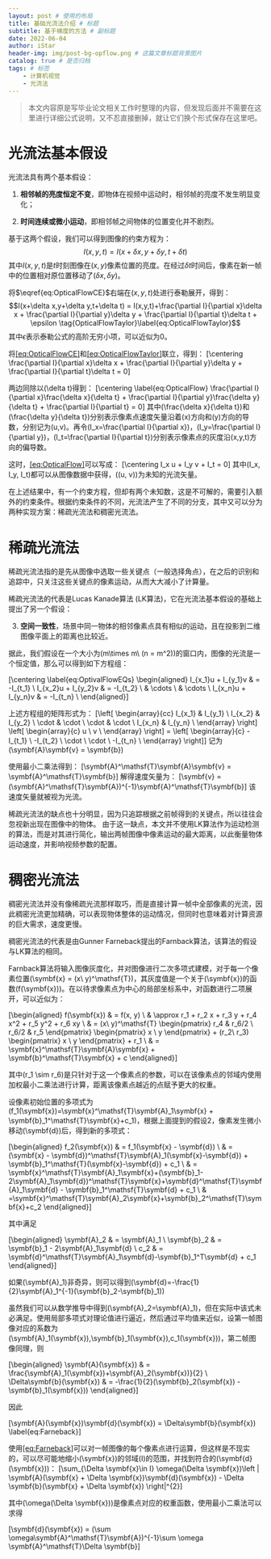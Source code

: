 ```yaml
---
layout: post # 使用的布局
title: 基础光流法介绍 # 标题
subtitle: 基于梯度的方法 # 副标题
date: 2022-06-04
author: iStar
header-img: img/post-bg-opflow.png # 这篇文章标题背景图片
catalog: true # 是否归档
tags: # 标签
    - 计算机视觉
    - 光流法
---
```


> 本文内容原是写毕业论文相关工作时整理的内容，但发现后面并不需要在这里进行详细公式说明，又不忍直接删掉，就让它们换个形式保存在这里吧。

# 光流法基本假设

光流法具有两个基本假设：

1.  **相邻帧的亮度恒定不变**，即物体在视频中运动时，相邻帧的亮度不发生明显变化；

2.  **时间连续或微小运动**，即相邻帧之间物体的位置变化并不剧烈。

基于这两个假设，我们可以得到图像的约束方程为：
$$
I(x,y,t)=I(x+\delta x,y+\delta y,t+\delta t)
\tag{OpticalFlowCE}\label{eq:OpticalFlowCE}
$$
其中$I(x,y,t)$是$t$时刻图像在$(x,y)$像素位置的亮度。在经过$\delta t$时间后，像素在新一帧中的位置相对原位置移动了$(\delta x,\delta y)$。

将$\eqref{eq:OpticalFlowCE}$右端在$(x,y,t)$处进行泰勒展开，得到：
$$I(x+\delta x,y+\delta y,t+\delta t) = I(x,y,t)+\frac{\partial I}{\partial x}\delta x + \frac{\partial I}{\partial y}\delta y + \frac{\partial I}{\partial t}\delta t + \epsilon \tag{OpticalFlowTaylor}\label{eq:OpticalFlowTaylor}$$
其中$\epsilon$表示泰勒公式的高阶无穷小项，可以近似为0。

将[\[eq:OpticalFlowCE\]](#eq:OpticalFlowCE)和[\[eq:OpticalFlowTaylor\]](#eq:OpticalFlowTaylor)联立，得到：
\[\centering
    \frac{\partial I}{\partial x}\delta x + \frac{\partial I}{\partial y}\delta y + \frac{\partial I}{\partial t}\delta t = 0\]

两边同除以\(\delta t\)得到： \[\centering
    \label{eq:OpticalFlow}
    \frac{\partial I}{\partial x}\frac{\delta x}{\delta t} + \frac{\partial I}{\partial y}\frac{\delta y}{\delta t} + \frac{\partial I}{\partial t} = 0\]
其中\(\frac{\delta x}{\delta t}\)和\(\frac{\delta y}{\delta t}\)分别表示像素点速度矢量沿着\(x\)方向和\(y\)方向的导数，分别记为\(u,v\)。再令\(I_x=\frac{\partial I}{\partial x}\)，\(I_y=\frac{\partial I}{\partial y}\)，\(I_t=\frac{\partial I}{\partial t}\)分别表示像素点的灰度沿\(x,y,t\)方向的偏导数。

这时，[\[eq:OpticalFlow\]](#eq:OpticalFlow)可以写成： \[\centering
    I_x u + I_y v + I_t = 0\]
其中\(I_x, I_y, I_t\)都可以从图像数据中获得，\((u, v)\)为未知的光流矢量。

在上述结果中，有一个约束方程，但却有两个未知数，这是不可解的，需要引入额外的约束条件。根据约束条件的不同，光流法产生了不同的分支，其中又可以分为两种实现方案：稀疏光流法和稠密光流法。

# 稀疏光流法

稀疏光流法指的是先从图像中选取一些关键点（一般选择角点），在之后的识别和追踪中，只关注这些关键点的像素运动，从而大大减小了计算量。

稀疏光流法的代表是Lucas Kanade算法 (LK算法)，它在光流法基本假设的基础上提出了另一个假设：

3.  **空间一致性**，场景中同一物体的相邻像素点具有相似的运动，且在投影到二维图像平面上的距离也比较近。

据此，我们假设在一个大小为\(m\times m\ (n = m^2)\)的窗口内，图像的光流是一个恒定值，那么可以得到如下方程组：

\[\centering
    \label{eq:OptivalFlowEQs}
    \begin{aligned}
        I_{x_1}u + I_{y_1}v & = -I_{t_1} \\
        I_{x_2}u + I_{y_2}v & = -I_{t_2} \\
                            & \cdots     \\
                            & \cdots     \\
        I_{x_n}u + I_{y_n}v & = -I_{t_n} \\
    \end{aligned}\]

上述方程组的矩阵形式为： \[\left[
        \begin{array}{cc}
            I_{x_1} & I_{y_1} \\
            I_{x_2} & I_{y_2} \\
            \cdot   & \cdot   \\
            \cdot   & \cdot   \\
            I_{x_n} & I_{y_n} \\
        \end{array}
        \right]
    \left[
        \begin{array}{c}
            u \\
            v \\
        \end{array}
        \right]
    =
    \left[
        \begin{array}{c}
            -I_{t_1} \\
            -I_{t_2} \\
            \cdot    \\
            \cdot    \\
            -I_{t_n} \\
        \end{array}
        \right]\] 记为\(\symbf{A}\symbf{v} = \symbf{b}\)

使用最小二乘法得到：
\[\symbf{A}^\mathsf{T}\symbf{A}\symbf{v} = \symbf{A}^\mathsf{T}\symbf{b}\]
解得速度矢量为：
\[\symbf{v} = (\symbf{A}^\mathsf{T}\symbf{A})^{-1}\symbf{A}^\mathsf{T}\symbf{b}\]
该速度矢量就被视为光流。

稀疏光流法的缺点也十分明显，因为只追踪根据之前帧得到的关键点，所以往往会忽视新出现在图像中的物体。
由于这一缺点，本文并不使用LK算法作为运动检测的算法，而是对其进行简化，输出两帧图像中像素运动的最大距离，以此衡量物体运动速度，并影响视频参数的配置。

# 稠密光流法

稠密光流法并没有像稀疏光流那样取巧，而是直接计算一帧中全部像素的光流，因此稠密光流更加精确，可以表现物体整体的运动情况，但同时也意味着对计算资源的巨大需求，速度更慢。

稠密光流法的代表是由Gunner Farneback提出的Farnback算法，该算法的假设与LK算法的相同。

Farnback算法将输入图像灰度化，并对图像进行二次多项式建模，对于每一个像素位置\(\symbf{x} = (x\ y)^\mathsf{T}\)，其灰度值是一个关于\(\symbf{x}\)的函数\(f(\symbf{x})\)。在以待求像素点为中心的局部坐标系中，对函数进行二项展开，可以近似为：

\[\begin{aligned}
        f(\symbf{x}) & = f(x, y)                         \\
                     & \approx
        r_1 + r_2 x + r_3 y + r_4 x^2 + r_5 y^2 + r_6 xy \\
                     & =
        (x\ y)^\mathsf{T}
        \begin{pmatrix}
            r_4   & r_6/2 \\
            r_6/2 & r_5
        \end{pmatrix}
        \begin{pmatrix}
            x \\
            y
        \end{pmatrix}
        +
        (r_2\ r_3)
        \begin{pmatrix}
            x \\
            y
        \end{pmatrix}
        + r_1                                            \\
                     & =
        \symbf{x}^\mathsf{T}\symbf{A}\symbf{x} + \symbf{b}^\mathsf{T}\symbf{x} + c
    \end{aligned}\]

其中\(r_1 \sim r_6\)是只针对于这一个像素点的参数，可以在该像素点的邻域内使用加权最小二乘法进行计算，距离该像素点越近的点赋予更大的权重。

设像素初始位置的多项式为\(f_1(\symbf{x})=\symbf{x}^\mathsf{T}\symbf{A}_1\symbf{x} + \symbf{b}_1^\mathsf{T}\symbf{x}+c_1\)，根据上面提到的假设2，像素发生微小移动\(\symbf{d}\)后，得到新的多项式：

\[\begin{aligned}
        f_2(\symbf{x})
         & = f_1(\symbf{x} - \symbf{d})                                                                                                                        \\
         & = (\symbf{x} - \symbf{d})^\mathsf{T}\symbf{A}_1(\symbf{x}-\symbf{d}) + \symbf{b}_1^\mathsf{T}(\symbf{x}-\symbf{d}) + c_1                                            \\
         & = \symbf{x}^\mathsf{T}\symbf{A}_1\symbf{x}+(\symbf{b}_1-2\symbf{A}_1\symbf{d})^\mathsf{T}\symbf{x}+\symbf{d}^\mathsf{T}\symbf{A}_1\symbf{d} - \symbf{b}_1^\mathsf{T}\symbf{d} + c_1 \\
         & =\symbf{x}^\mathsf{T}\symbf{A}_2\symbf{x}+\symbf{b}_2^\mathsf{T}\symbf{x}+c_2
    \end{aligned}\]

其中满足

\[\begin{aligned}
        \symbf{A}_2 & = \symbf{A}_1                                                   \\
        \symbf{b}_2 & = \symbf{b}_1 - 2\symbf{A}_1\symbf{d}                           \\
        c_2         & = \symbf{d}^\mathsf{T}\symbf{A}_1\symbf{d}-\symbf{b}_1^T\symbf{d} + c_1
    \end{aligned}\]

如果\(\symbf{A}_1\)非奇异，则可以得到\(\symbf{d}=-\frac{1}{2}\symbf{A}_1^{-1}(\symbf{b}_2-\symbf{b}_1)\)

虽然我们可以从数学推导中得到\(\symbf{A}_2=\symbf{A}_1\)，但在实际中该式未必满足。使用局部多项式对理论值进行逼近，然后通过平均值来近似，设第一帧图像对应的系数为\(\symbf{A}_1(\symbf{x}),\symbf{b}_1(\symbf{x}),c_1(\symbf{x})\)，第二帧图像同理，则

\[\begin{aligned}
        \symbf{A}(\symbf{x})       & = \frac{\symbf{A}_1(\symbf{x})+\symbf{A}_2(\symbf{x})}{2}       \\
        \Delta\symbf{b}(\symbf{x}) & = -\frac{1}{2}(\symbf{b}_2(\symbf{x}) - \symbf{b}_1(\symbf{x}))
    \end{aligned}\]

因此

\[\symbf{A}(\symbf{x})\symbf{d}(\symbf{x}) = \Delta\symbf{b}(\symbf{x})
    \label{eq:Farneback}\]

使用[\[eq:Farneback\]](#eq:Farneback)可以对一帧图像的每个像素点进行运算，但这样是不现实的，可以尽可能地缩小\(\symbf{x}\)的邻域\(I\)的范围，并找到符合的\(\symbf{d}(\symbf{x})\)：
\[\sum_{\Delta \symbf{x}\in I} \omega(\Delta \symbf{x})\left \| \symbf{A}(\symbf{x} + \Delta \symbf{x})\symbf{d}(\symbf{x}) - \Delta \symbf{b}(\symbf{x} + \Delta \symbf{x}) \right\|^{2}\]

其中\(\omega(\Delta \symbf{x})\)是像素点对应的权重函数，使用最小二乘法可以求得

\[\symbf{d}(\symbf{x}) = (\sum \omega\symbf{A}^\mathsf{T}\symbf{A})^{-1}\sum \omega \symbf{A}^\mathsf{T}\Delta \symbf{b}\]
